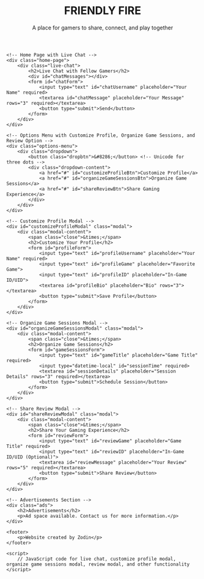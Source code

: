 <!DOCTYPE html>
<html lang="en">
<head>
    <meta charset="UTF-8">
    <meta name="viewport" content="width=device-width, initial-scale=1.0">
    <title>FRIENDLY FIRE - Official Website</title>
    <style>
        /* Your CSS styles here */
    </style>
</head>
<body>
    <header>
        <h1>FRIENDLY FIRE</h1>
        <p>A place for gamers to share, connect, and play together</p>
    </header>

    <!-- Home Page with Live Chat -->
    <div class="home-page">
        <div class="live-chat">
            <h2>Live Chat with Fellow Gamers</h2>
            <div id="chatMessages"></div>
            <form id="chatForm">
                <input type="text" id="chatUsername" placeholder="Your Name" required>
                <textarea id="chatMessage" placeholder="Your Message" rows="3" required></textarea>
                <button type="submit">Send</button>
            </form>
        </div>
    </div>

    <!-- Options Menu with Customize Profile, Organize Game Sessions, and Review Option -->
    <div class="options-menu">
        <div class="dropdown">
            <button class="dropbtn">&#8286;</button> <!-- Unicode for three dots -->
            <div class="dropdown-content">
                <a href="#" id="customizeProfileBtn">Customize Profile</a>
                <a href="#" id="organizeGameSessionsBtn">Organize Game Sessions</a>
                <a href="#" id="shareReviewBtn">Share Gaming Experience</a>
            </div>
        </div>
    </div>

    <!-- Customize Profile Modal -->
    <div id="customizeProfileModal" class="modal">
        <div class="modal-content">
            <span class="close">&times;</span>
            <h2>Customize Your Profile</h2>
            <form id="profileForm">
                <input type="text" id="profileUsername" placeholder="Your Name" required>
                <input type="text" id="profileGame" placeholder="Favorite Game">
                <input type="text" id="profileID" placeholder="In-Game ID/UID">
                <textarea id="profileBio" placeholder="Bio" rows="3"></textarea>
                <button type="submit">Save Profile</button>
            </form>
        </div>
    </div>

    <!-- Organize Game Sessions Modal -->
    <div id="organizeGameSessionsModal" class="modal">
        <div class="modal-content">
            <span class="close">&times;</span>
            <h2>Organize Game Sessions</h2>
            <form id="gameSessionsForm">
                <input type="text" id="gameTitle" placeholder="Game Title" required>
                <input type="datetime-local" id="sessionTime" required>
                <textarea id="sessionDetails" placeholder="Session Details" rows="3" required></textarea>
                <button type="submit">Schedule Session</button>
            </form>
        </div>
    </div>

    <!-- Share Review Modal -->
    <div id="shareReviewModal" class="modal">
        <div class="modal-content">
            <span class="close">&times;</span>
            <h2>Share Your Gaming Experience</h2>
            <form id="reviewForm">
                <input type="text" id="reviewGame" placeholder="Game Title" required>
                <input type="text" id="reviewID" placeholder="In-Game ID/UID (Optional)">
                <textarea id="reviewMessage" placeholder="Your Review" rows="5" required></textarea>
                <button type="submit">Share Review</button>
            </form>
        </div>
    </div>

    <!-- Advertisements Section -->
    <div class="ads">
        <h2>Advertisements</h2>
        <p>Ad space available. Contact us for more information.</p>
    </div>

    <footer>
        <p>Website created by Zodin</p>
    </footer>

    <script>
        // JavaScript code for live chat, customize profile modal, organize game sessions modal, review modal, and other functionality
    </script>
</body>
</html>


